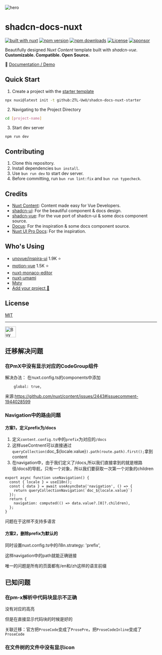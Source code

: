![hero](https://github.com/user-attachments/assets/f954ed2a-c504-40c2-9e84-4ae4ed31e793)

# shadcn-docs-nuxt

[![built with nuxt][nuxt-src]][nuxt-href]
[![npm version][npm-version-src]][npm-version-href]
[![npm downloads][npm-downloads-src]][npm-downloads-href]
[![License][license-src]][license-href]
[![sponsor][sponsor-src]][sponsor-href]

Beautifully designed _Nuxt Content_ template built with _shadcn-vue_. **Customizable. Compatible. Open Source.**

📖 [Documentation / Demo](https://shadcn-docs-nuxt.vercel.app/)

## Quick Start

1. Create a project with the [starter template](https://github.com/ZTL-UwU/shadcn-docs-nuxt-starter)

  ```bash
  npx nuxi@latest init -t github:ZTL-UwU/shadcn-docs-nuxt-starter
  ```

2. Navigating to the Project Directory

  ```bash
  cd [project-name]
  ```

3. Start dev server

  ```bash
  npm run dev
  ```

## Contributing

1. Clone this repository.
2. Install dependencies `bun install`.
3. Use `bun run dev` to start dev server.
4. Before committing, run `bun run lint:fix` and `bun run typecheck`.

## Credits

- [Nuxt Content](https://content.nuxt.com/): Content made easy for Vue Developers.
- [shadcn-ui](https://ui.shadcn.com/): For the beautiful component & docs design.
- [shadcn-vue](https://www.shadcn-vue.com/): For the vue port of shadcn-ui & some docs component source.
- [Docus](https://docus.dev/): For the inspiration & some docs component source.
- [Nuxt UI Pro Docs](https://docs-template.nuxt.dev/): For the inspiration.

## Who's Using

- [unovue/inspira-ui](https://github.com/unovue/inspira-ui) 1.9K ⭐️
- [motion-vue](https://github.com/motiondivision/motion-vue) 1.5K ⭐️
- [nuxt-monaco-editor](https://github.com/e-chan1007/nuxt-monaco-editor)
- [nuxt-umami](https://github.com/ijkml/nuxt-umami)
- [Msty](https://docs.msty.app/getting-started/onboarding)
- [Add your project 🚀](https://github.com/ZTL-UwU/shadcn-docs-nuxt/edit/main/README.md)

## License

[MIT](https://github.com/ZTL-UwU/shadcn-docs-nuxt/blob/main/LICENSE)

---

<a href='https://ko-fi.com/T6T7R1M58' target='_blank'><img height='36' style='border:0px;height:36px;' src='https://storage.ko-fi.com/cdn/kofi3.png?v=6' border='0' alt='Buy Me a Coffee at ko-fi.com' /></a>

[npm-version-src]: https://img.shields.io/npm/v/shadcn-docs-nuxt?style=flat&colorA=18181b&colorB=18181b
[npm-version-href]: https://npmjs.com/package/shadcn-docs-nuxt
[npm-downloads-src]: https://img.shields.io/npm/dm/shadcn-docs-nuxt?style=flat&colorA=18181b&colorB=18181b
[npm-downloads-href]: https://npm.chart.dev/shadcn-docs-nuxt?primary=neutral&gray=zinc&theme=light
[license-src]: https://img.shields.io/github/license/ZTL-UwU/shadcn-docs-nuxt.svg?style=flat&colorA=18181b&colorB=18181b
[license-href]: https://github.com/ZTL-UwU/shadcn-docs-nuxt/blob/main/LICENSE
[nuxt-src]: https://img.shields.io/badge/Built%20With%20Nuxt-18181B?logo=nuxt
[nuxt-href]: https://nuxt.com/
[sponsor-src]: https://img.shields.io/badge/sponsor%20me-18181B?logo=kofi
[sponsor-href]: https://ko-fi.com/ztl_uwu

## 迁移解决问题

### 在PmX中没有显示对应的CodeGroup组件
解决办法：
在nuxt.config.ts的components中添加
```
    global: true,
```
来源:https://github.com/nuxt/content/issues/2443#issuecomment-1944028599

### Navigation中的路由问题

#### 方案1，定义prefix为/docs
1. 定义`content.config.ts`中的`prefix`为对应的`/docs`
2. 这样useContnent可以直接通过`queryCollection(`doc_${locale.value}`).path(route.path).first();`拿到content
3. 在navigation中，由于我们定义了/docs,所以我们直接拿到的就是根路径/docs的导航，只有一个对象，所以我们要获取一次第一个对象的children

```
export async function useNavigation() {
  const { locale } = useI18n();
  const { data } = await useAsyncData('navigation', () => {
    return queryCollectionNavigation(`doc_${locale.value}`)
  });
  return {
    navigation: computed(() => data.value?.[0]?.children),
  };
}
```

问题在于这样不支持多语言

#### 方案2，删除prefix为默认的
同时设置nuxt.config.ts中的i18n.strategy: 'prefix',

这样navigation中的path就能正确链接

唯一的问题是所有的页面都有/en和/zh这样的语言前缀



## 已知问题

### 在pm-x解析中代码块显示不正确

没有对应的高亮

但是在直接显示代码块的时候是好的

关联迁移：官方把`ProseCode`变成了`ProsePre`，把`ProseCodeInline`变成了`ProseCode`

### 在文件树的文件中没有显示icon